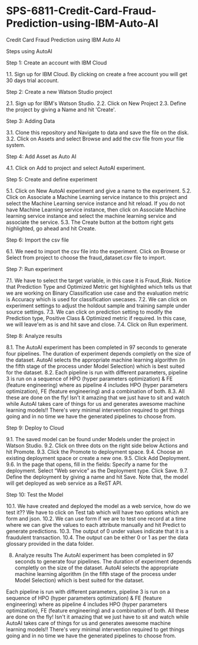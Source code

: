 # SPS-6811-Credit-Card-Fraud-Prediction-using-IBM-Auto-AI
Credit Card Fraud Prediction using IBM Auto AI

Steps using AutoAI

Step 1: Create an account with IBM Cloud

1.1. Sign up for IBM Cloud. By clicking on create a free account you will get 30 days trial account.


Step 2: Create a new Watson Studio project

2.1. Sign up for IBM's Watson Studio.
2.2. Click on New Project 
2.3. Define the project by giving a Name and hit 'Create'.


Step 3: Adding Data

3.1. Clone this repository and Navigate to data and save the file on the disk. 
3.2. Click on Assets and select Browse and add the csv file from your file system.


Step 4: Add Asset as Auto AI

4.1. Click on Add to project and select AutoAI experiment.


Step 5: Create and define experiment

5.1. Click on New AutoAI experiment and give a name to the experiment.
5.2. Click on Associate a Machine Learning service instance to this project and select the Machine Learning service instance and hit reload. If you do not have Machine Learning service instance, then click on Associate Machine learning service instance and select the machine learning service and associate the service.
5.3. The Create button at the bottom right gets highlighted, go ahead and hit Create.


Step 6: Import the csv file

6.1. We need to import the csv file into the experiment. Click on Browse or Select from project to choose the fraud_dataset.csv file to import.


Step 7: Run experiment

7.1. We have to select the target variable, in this case it is Fraud_Risk. Notice that Prediction Type and Optimized Metric get highlighted which tells us that we are working on Binary Classification use case and the evaluation metric is Accuracy which is used for classification usecases.
7.2. We can click on experiment settings to adjust the holdout sample and training sample under source settings.
7.3. We can click on prediction setting to modify the Prediction type, Positive Class & Optimized metric if required. In this case, we will leave'em as is and hit save and close.
7.4. Click on Run experiment.


Step 8: Analyze results

8.1. The AutoAI experiment has been completed in 97 seconds to generate four pipelines. The duration of experiment depends completly on the size of the dataset. AutoAI selects the appropriate machine learning algorithm (in the fifth stage of the process under Model Selection) which is best suited for the dataset.
8.2. Each pipeline is run with different parameters, pipeline 3 is run on a sequence of HPO (hyper parameters optimization) & FE (feature engineering) where as pipeline 4 includes HPO (hyper parameters optimization), FE (feature engineering) and a combination of both. 
8.3. All these are done on the fly! Isn't it amazing that we just have to sit and watch while AutoAI takes care of things for us and generates awesome machine learning models!! There's very minimal intervention required to get things going and in no time we have the generated pipelines to choose from.


Step 9: Deploy to Cloud

9.1. The saved model can be found under Models under the project in Watson Studio. 
9.2. Click on three dots on the right side below Actions and hit Promote. 
9.3. Click the Promote to deployment space. 
9.4. Choose an existing deployment space or create a new one. 
9.5. Click Add Deployment.
9.6. In the page that opens, fill in the fields: Specify a name for the deployment. Select “Web service” as the Deployment type. Click Save.
9.7. Define the deployment by giving a name and hit Save. Note that, the model will get deployed as web service as a ReST API.


Step 10: Test the Model

10.1. We have created and deployed the model as a web service, how do we test it?? We have to click on Test tab which will have two options which are form and json. 
10.2. We can use form if we are to test one record at a time where we can give the values to each attribute manually and hit Predict to generate predictions. 
10.3. The output of 0 under values indicate that it is a fraudulent transaction. 
10.4. The output can be either 0 or 1 as per the data glossary provided in the data folder.














8. Analyze results
The AutoAI experiment has been completed in 97 seconds to generate four pipelines. The duration of experiment depends completly on the size of the dataset. AutoAI selects the appropriate machine learning algorithm (in the fifth stage of the process under Model Selection) which is best suited for the dataset.

Each pipeline is run with different parameters, pipeline 3 is run on a sequence of HPO (hyper parameters optimization) & FE (feature engineering) where as pipeline 4 includes HPO (hyper parameters optimization), FE (feature engineering) and a combination of both. All these are done on the fly! Isn't it amazing that we just have to sit and watch while AutoAI takes care of things for us and generates awesome machine learning models!! There's very minimal intervention required to get things going and in no time we have the generated pipelines to choose from.


